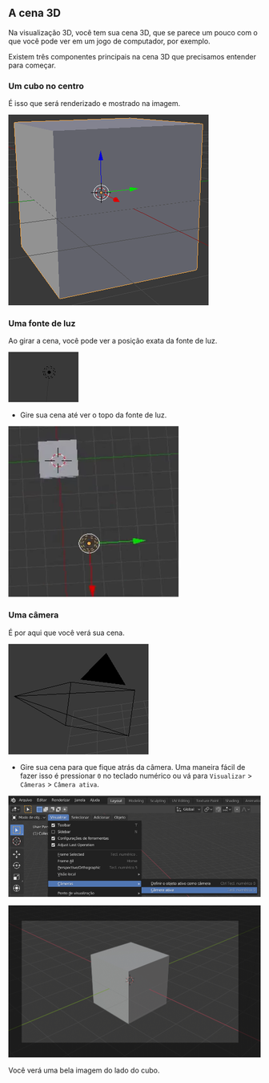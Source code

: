 ## A cena 3D

Na visualização 3D, você tem sua cena 3D, que se parece um pouco com o que você pode ver em um jogo de computador, por exemplo.

Existem três componentes principais na cena 3D que precisamos entender para começar.

### Um cubo no centro

É isso que será renderizado e mostrado na imagem.

![Cubo central](images/centre-cube.png)

### Uma fonte de luz

Ao girar a cena, você pode ver a posição exata da fonte de luz.

![Fonte de luz](images/light-source.png)

+ Gire sua cena até ver o topo da fonte de luz.

![Topo da fonte de luz](images/light-source-top.png)

### Uma câmera

É por aqui que você verá sua cena.

![Câmera](images/camera.png)

+ Gire sua cena para que fique atrás da câmera. Uma maneira fácil de fazer isso é pressionar `0` no teclado numérico ou vá para `Visualizar` > `Câmeras` > `Câmera ativa`.

![câmera ativa](images/camera-view.png)

![Atrás da câmera](images/behind-camera.png)

Você verá uma bela imagem do lado do cubo.